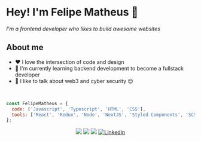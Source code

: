 # Hey! I'm Felipe Matheus 👋

<p>
  <em>
    I'm a frontend developer who likes to build awesome websites
  </em>
</p>


## **About me**

- ❤️ I love the intersection of code and design
- 🌱 I'm currently learning backend development to become a fullstack developer
- 💬 I like to talk about web3 and cyber security 😉

<br>

```javascript
const FelipeMatheus = {
  code: ['Javascript', 'Typescript', 'HTML', 'CSS'],
  tools: ['React', 'Redux', 'Node', 'NextJS', 'Styled Components', 'SCSS'],
};
```

<div align="center">

<a href="https://br.linkedin.com/in/gomestzx" target="_blank"><img src="https://img.shields.io/badge/-LinkedIn-%230077B5?style=for-the-badge&logo=linkedin&logoColor=white" target="_blank"></a>
<a href = "mailto:felipematheusdev@gmail.com"><img src="https://img.shields.io/badge/-Gmail-%23333?style=for-the-badge&logo=gmail&logoColor=white" target="_blank"></a>
<a href="https://instagram.com/itsfematheus" target="_blank"><img src="https://img.shields.io/badge/-Instagram-%23E4405F?style=for-the-badge&logo=instagram&logoColor=white" target="_blank"></a>
[![Linkedin](https://img.shields.io/static/v1?label=Portofolio&message=👈&style=for-the-badge&logo=Myspace&logoColor=white&color=red)](https://gomestzx.github.io/)

</div>
